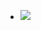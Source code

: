 - ![](https://firebasestorage.googleapis.com/v0/b/firescript-577a2.appspot.com/o/imgs%2Fapp%2Fxinyiheng%2FsysKPcTcu2.png?alt=media&token=84fe3454-16b4-4915-91e3-4e63d44e5de7)

